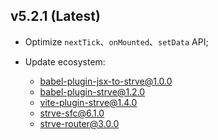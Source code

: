 ## v5.2.1 (Latest)

- Optimize `nextTick`、`onMounted`、`setData` API;

- Update ecosystem:

  - [babel-plugin-jsx-to-strve@1.0.0](https://www.npmjs.com/package/babel-plugin-jsx-to-strve)
  - [babel-plugin-strve@1.2.0](https://www.npmjs.com/package/babel-plugin-strve)
  - [vite-plugin-strve@1.4.0](https://www.npmjs.com/package/vite-plugin-strve)
  - [strve-sfc@6.1.0](https://www.npmjs.com/package/strve-sfc)
  - [strve-router@3.0.0](https://www.npmjs.com/package/strve-router)
